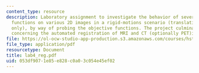 ```yaml
---
content_type: resource
description: Laboratory assignment to investigate the behavior of several objective
  functions on various 2D images in a rigid-motions scenario (translation and rotation
  only), by way of probing the objective functions. The project culminates in an experiment
  concerning the automated registration of MRI and CT (optionally PET)in 2D.
file: https://ol-ocw-studio-app-production.s3.amazonaws.com/courses/hst-582j-biomedical-signal-and-image-processing-spring-2007/053df9071e85e828c0a03c054e45ef02_lab4_reg.pdf
file_type: application/pdf
resourcetype: Document
title: lab4_reg.pdf
uid: 053df907-1e85-e828-c0a0-3c054e45ef02
---
```

